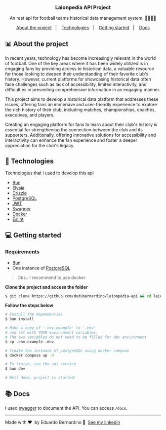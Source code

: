 <h3 align="center">
  Laionpedia API Project
</h3>

<p align="center">An rest api for football teams historical data management system. 👨🏼‍💻🦁</p>

<p align="center">
  <a href="#-about-the-project">About the project</a>&nbsp;&nbsp;&nbsp;|&nbsp;&nbsp;&nbsp;
  <a href="#-technologies">Technologies</a>&nbsp;&nbsp;&nbsp;|&nbsp;&nbsp;&nbsp;
  <a href="#-getting-started">Getting started</a>&nbsp;&nbsp;&nbsp;|&nbsp;&nbsp;&nbsp;
  <a href="#-docs">Docs</a>
</p>

## 📊 About the project

In recent years, technology has become increasingly relevant in the world of football. One of the key areas where it has been widely utilized is in engaging fans by providing access to historical data, a valuable resource for those looking to deepen their understanding of their favorite club's history. However, current platforms for showcasing historical data often face challenges such as lack of accessibility, limited interactivity, and difficulties in presenting comprehensive information in an engaging manner.

This project aims to develop a historical data platform that addresses these issues, offering fans an immersive and user-friendly experience to explore the rich history of their club, including matches, championships, coaches, executives, and players.

Creating an engaging platform for fans to learn about their club's history is essential for strengthening the connection between the club and its supporters. Additionally, offering innovative solutions for accessibility and interactivity can enhance the fan experience and foster a deeper appreciation for the club's legacy.

## 🚀 Technologies

Technologies that I used to develop this api

- [Bun](https://bun.sh/)
- [Elysia](https://elysiajs.com/)
- [Drizzle](https://orm.drizzle.team/)
- [PostgreSQL](https://www.postgresql.org/)
- [JWT](https://jwt.io/)
- [Swagger](https://swagger.io/)
- [Docker](https://www.docker.com/)
- [Eslint](https://www.npmjs.com/package/@dudubernardino/eslint-config)

## 💻 Getting started

### Requirements

- [Bun](https://bun.sh/)
- One instance of [PostgreSQL](https://www.postgresql.org/)

> Obs.: I recommend to use docker

**Clone the project and access the folder**

```bash
$ git clone https://github.com/dudubernardino/laionpedia-api && cd laionpedia-api
```

**Follow the steps below**

```bash
# Install the dependencies
$ bun install

# Make a copy of '.env.example' to '.env'
# and set with YOUR environment variables.
# The aws variables do not need to be filled for dev environment
$ cp .env.example .env

# Create the instance of postgreSQL using docker compose
$ docker compose up -d

# To finish, run the api service
$ bun dev

# Well done, project is started!
```

## 📚 Docs

I used [swagger](https://swagger.io/) to document the API. You can access `/docs`.

---

Made with ❤️ &nbsp;by Eduardo Bernardino 👋 &nbsp;[See my linkedin](https://www.linkedin.com/in/dudubernardino/)
